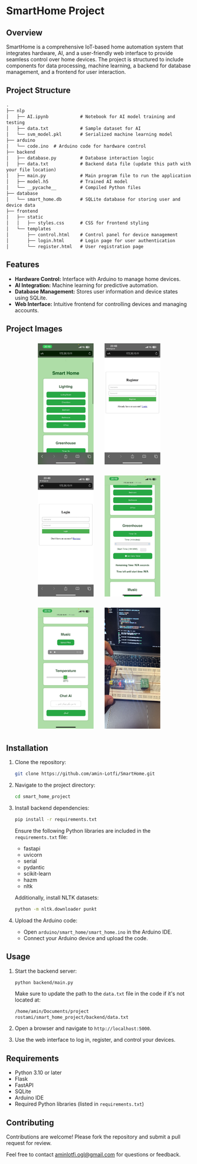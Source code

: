 # SmartHome Project

## Overview

SmartHome is a comprehensive IoT-based home automation system that integrates hardware, AI, and a user-friendly web interface to provide seamless control over home devices. The project is structured to include components for data processing, machine learning, a backend for database management, and a frontend for user interaction.

## Project Structure

```
.
├── nlp
│   ├── AI.ipynb            # Notebook for AI model training and testing
│   ├── data.txt            # Sample dataset for AI
│   └── svm_model.pkl       # Serialized machine learning model
├── arduino
│   └── code.ino  # Arduino code for hardware control
├── backend
│   ├── database.py         # Database interaction logic
│   ├── data.txt            # Backend data file (update this path with your file location)
│   ├── main.py             # Main program file to run the application
│   ├── model.h5            # Trained AI model
│   └── __pycache__         # Compiled Python files
├── database
│   └── smart_home.db       # SQLite database for storing user and device data
├── frontend
│   ├── static
│   │   ├── styles.css      # CSS for frontend styling
│   └── templates
│       ├── control.html    # Control panel for device management
│       ├── login.html      # Login page for user authentication
│       └── register.html   # User registration page
```

## Features

- **Hardware Control:** Interface with Arduino to manage home devices.
- **AI Integration:** Machine learning for predictive automation.
- **Database Management:** Stores user information and device states using SQLite.
- **Web Interface:** Intuitive frontend for controlling devices and managing accounts.

## Project Images

<div align="center" style="display: flex; flex-wrap: wrap; justify-content: center; gap: 10px;">
    <img src="image/1.jpg" alt="1" style="width:30%; margin: 10px;">
    <img src="image/2.jpg" alt="2" style="width:30%; margin: 10px;">
    <img src="image/3.jpg" alt="3" style="width:30%; margin: 10px;">
    <img src="image/4.jpg" alt="4" style="width:30%; margin: 10px;">
    <img src="image/5.jpg" alt="5" style="width:30%; margin: 10px;">
    <img src="image/7.jpg" alt="7" style="width:30%; margin: 10px;">
</div>


## Installation

1. Clone the repository:

   ```bash
   git clone https://github.com/amin-Lotfi/SmartHome.git
   ```

2. Navigate to the project directory:

   ```bash
   cd smart_home_project
   ```

3. Install backend dependencies:

   ```bash
   pip install -r requirements.txt
   ```

   Ensure the following Python libraries are included in the `requirements.txt` file:

   - fastapi
   - uvicorn
   - serial
   - pydantic
   - scikit-learn
   - hazm
   - nltk

   Additionally, install NLTK datasets:

   ```bash
   python -m nltk.downloader punkt
   ```

4. Upload the Arduino code:

   - Open `arduino/smart_home/smart_home.ino` in the Arduino IDE.
   - Connect your Arduino device and upload the code.

## Usage

1. Start the backend server:

   ```bash
   python backend/main.py
   ```

   Make sure to update the path to the `data.txt` file in the code if it's not located at:

   ```
   /home/amin/Documents/project rostami/smart_home_project/backend/data.txt
   ```

2. Open a browser and navigate to `http://localhost:5000`.

3. Use the web interface to log in, register, and control your devices.

## Requirements

- Python 3.10 or later
- Flask
- FastAPI
- SQLite
- Arduino IDE
- Required Python libraries (listed in `requirements.txt`)

## Contributing

Contributions are welcome! Please fork the repository and submit a pull request for review.

Feel free to contact [aminlotfi.ogl@gmail.com](mailto\:aminlotfi.ogl@gmail.com) for questions or feedback.

